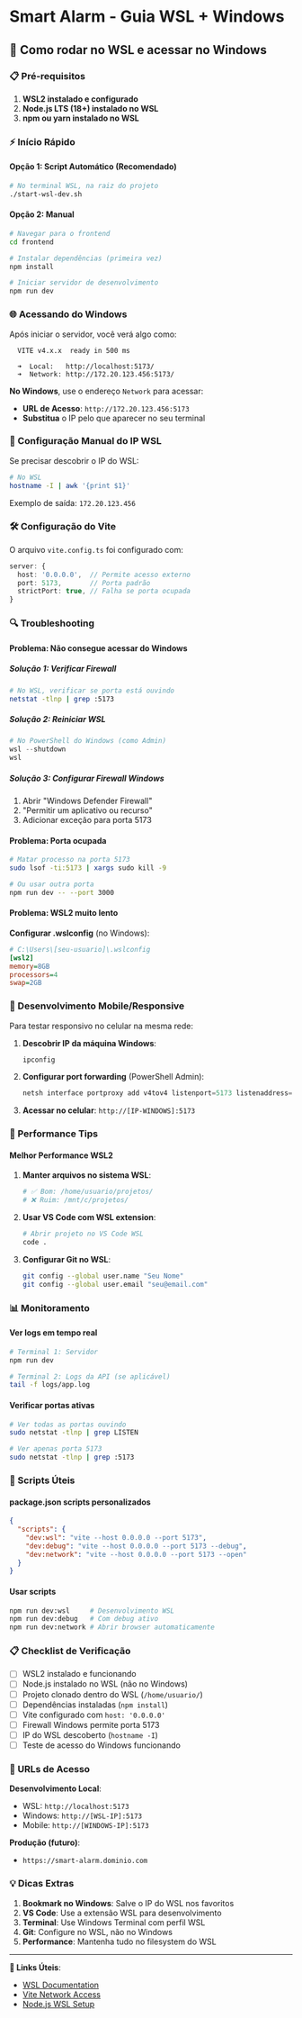# Smart Alarm - Guia WSL + Windows

## 🚀 Como rodar no WSL e acessar no Windows

### 📋 Pré-requisitos

1. **WSL2 instalado e configurado**
2. **Node.js LTS (18+) instalado no WSL**
3. **npm ou yarn instalado no WSL**

### ⚡ Início Rápido

#### Opção 1: Script Automático (Recomendado)

```bash
# No terminal WSL, na raiz do projeto
./start-wsl-dev.sh
```

#### Opção 2: Manual

```bash
# Navegar para o frontend
cd frontend

# Instalar dependências (primeira vez)
npm install

# Iniciar servidor de desenvolvimento
npm run dev
```

### 🌐 Acessando do Windows

Após iniciar o servidor, você verá algo como:

```text
  VITE v4.x.x  ready in 500 ms

  ➜  Local:   http://localhost:5173/
  ➜  Network: http://172.20.123.456:5173/
```

**No Windows**, use o endereço `Network` para acessar:

- **URL de Acesso**: `http://172.20.123.456:5173`
- **Substitua** o IP pelo que aparecer no seu terminal

### 🔧 Configuração Manual do IP WSL

Se precisar descobrir o IP do WSL:

```bash
# No WSL
hostname -I | awk '{print $1}'
```

Exemplo de saída: `172.20.123.456`

### 🛠️ Configuração do Vite

O arquivo `vite.config.ts` foi configurado com:

```typescript
server: {
  host: '0.0.0.0',  // Permite acesso externo
  port: 5173,       // Porta padrão
  strictPort: true, // Falha se porta ocupada
}
```

### 🔍 Troubleshooting

#### Problema: Não consegue acessar do Windows

##### Solução 1: Verificar Firewall

```bash
# No WSL, verificar se porta está ouvindo
netstat -tlnp | grep :5173
```

##### Solução 2: Reiniciar WSL

```powershell
# No PowerShell do Windows (como Admin)
wsl --shutdown
wsl
```

##### Solução 3: Configurar Firewall Windows

1. Abrir "Windows Defender Firewall"
2. "Permitir um aplicativo ou recurso"
3. Adicionar exceção para porta 5173

#### Problema: Porta ocupada

```bash
# Matar processo na porta 5173
sudo lsof -ti:5173 | xargs sudo kill -9

# Ou usar outra porta
npm run dev -- --port 3000
```

#### Problema: WSL2 muito lento

**Configurar .wslconfig** (no Windows):

```ini
# C:\Users\[seu-usuario]\.wslconfig
[wsl2]
memory=8GB
processors=4
swap=2GB
```

### 📱 Desenvolvimento Mobile/Responsive

Para testar responsivo no celular na mesma rede:

1. **Descobrir IP da máquina Windows**:

   ```cmd
   ipconfig
   ```

2. **Configurar port forwarding** (PowerShell Admin):

   ```powershell
   netsh interface portproxy add v4tov4 listenport=5173 listenaddress=0.0.0.0 connectport=5173 connectaddress=[WSL-IP]
   ```

3. **Acessar no celular**: `http://[IP-WINDOWS]:5173`

### 🚀 Performance Tips

#### Melhor Performance WSL2

1. **Manter arquivos no sistema WSL**:

   ```bash
   # ✅ Bom: /home/usuario/projetos/
   # ❌ Ruim: /mnt/c/projetos/
   ```

2. **Usar VS Code com WSL extension**:

   ```bash
   # Abrir projeto no VS Code WSL
   code .
   ```

3. **Configurar Git no WSL**:

   ```bash
   git config --global user.name "Seu Nome"
   git config --global user.email "seu@email.com"
   ```

### 📊 Monitoramento

#### Ver logs em tempo real

```bash
# Terminal 1: Servidor
npm run dev

# Terminal 2: Logs da API (se aplicável)
tail -f logs/app.log
```

#### Verificar portas ativas

```bash
# Ver todas as portas ouvindo
sudo netstat -tlnp | grep LISTEN

# Ver apenas porta 5173
sudo netstat -tlnp | grep :5173
```

### 🔄 Scripts Úteis

#### package.json scripts personalizados

```json
{
  "scripts": {
    "dev:wsl": "vite --host 0.0.0.0 --port 5173",
    "dev:debug": "vite --host 0.0.0.0 --port 5173 --debug",
    "dev:network": "vite --host 0.0.0.0 --port 5173 --open"
  }
}
```

#### Usar scripts

```bash
npm run dev:wsl     # Desenvolvimento WSL
npm run dev:debug   # Com debug ativo
npm run dev:network # Abrir browser automaticamente
```

### 📋 Checklist de Verificação

- [ ] WSL2 instalado e funcionando
- [ ] Node.js instalado no WSL (não no Windows)
- [ ] Projeto clonado dentro do WSL (`/home/usuario/`)
- [ ] Dependências instaladas (`npm install`)
- [ ] Vite configurado com `host: '0.0.0.0'`
- [ ] Firewall Windows permite porta 5173
- [ ] IP do WSL descoberto (`hostname -I`)
- [ ] Teste de acesso do Windows funcionando

### 🎯 URLs de Acesso

**Desenvolvimento Local**:

- WSL: `http://localhost:5173`
- Windows: `http://[WSL-IP]:5173`
- Mobile: `http://[WINDOWS-IP]:5173`

**Produção (futuro)**:

- `https://smart-alarm.dominio.com`

### 💡 Dicas Extras

1. **Bookmark no Windows**: Salve o IP do WSL nos favoritos
2. **VS Code**: Use a extensão WSL para desenvolvimento
3. **Terminal**: Use Windows Terminal com perfil WSL
4. **Git**: Configure no WSL, não no Windows
5. **Performance**: Mantenha tudo no filesystem do WSL

---

**🔗 Links Úteis**:

- [WSL Documentation](https://docs.microsoft.com/en-us/windows/wsl/)
- [Vite Network Access](https://vitejs.dev/config/server-options.html#server-host)
- [Node.js WSL Setup](https://docs.microsoft.com/en-us/windows/dev-environment/javascript/nodejs-on-wsl)
